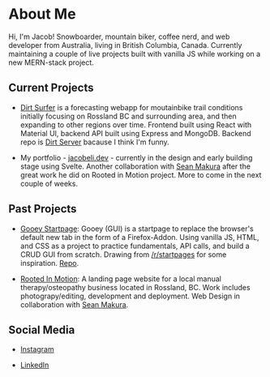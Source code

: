# About Me

Hi, I'm Jacob! Snowboarder, mountain biker, coffee nerd, and web developer from Australia, living in British Columbia, Canada. Currently maintaining a couple of live projects built with vanilla JS while working on a new MERN-stack project.

## Current Projects

-   [Dirt Surfer](https://github.com/PullRequestTimeout/dirt-surfer) is a forecasting webapp for moutainbike trail conditions initially focusing on Rossland BC and surrounding area, and then expanding to other regions over time. Frontend built using React with Material UI, backend API built using Express and MongoDB. Backend repo is [Dirt Server](https://github.com/PullRequestTimeout/dirt-server) bacause I think I'm funny.

-   My portfolio - [jacobeli.dev](https://github.com/PullRequestTimeout/jacobeli.dev) - currently in the design and early building stage using Svelte. Another collaboration with [Sean Makura](https://seanmakura.webflow.io/) after the great work he did on Rooted in Motion project. More to come in the next couple of weeks.

## Past Projects

-   [Gooey Startpage](https://addons.mozilla.org/en-CA/firefox/addon/gooey-startpage/): Gooey (GUI) is a startpage to replace the browser's default new tab in the form of a Firefox-Addon. Using vanilla JS, HTML, and CSS as a project to practice fundamentals, API calls, and build a CRUD GUI from scratch. Drawing from [/r/startpages](https://www.reddit.com/r/startpages/) for some inspiration. [Repo](https://github.com/PullRequestTimeout/gooey-startpage).

-   [Rooted In Motion](https://rootedinmotion.ca/): A landing page website for a local manual therapy/osteopathy business located in Rossland, BC. Work includes photograpy/editing, development and deployment. Web Design in collaboration with [Sean Makura](https://seanmakura.webflow.io/).

## Social Media

-   [Instagram](https://www.instagram.com/caffeinatejake)

-   [LinkedIn](https://www.linkedin.com/in/jacob-druery/)

